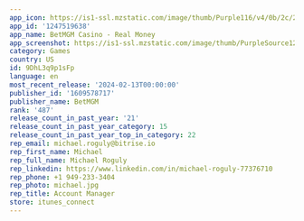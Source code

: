 ```yaml
---
app_icon: https://is1-ssl.mzstatic.com/image/thumb/Purple116/v4/0b/2c/23/0b2c236e-604b-47ea-e757-d26fa5e1113c/AppIcon-1x_U007emarketing-0-10-0-85-220.png/1024x1024bb.png
app_id: '1247519638'
app_name: BetMGM Casino - Real Money
app_screenshot: https://is1-ssl.mzstatic.com/image/thumb/PurpleSource126/v4/62/01/9e/62019ed8-17c1-01ea-a39b-42cb22c739d8/7701cd5a-4de8-44d8-afb0-e737342c8acf_1242x2688__U00231a.jpg/1242x2688bb.png
category: Games
country: US
id: 9DhL3q9p1sFp
language: en
most_recent_release: '2024-02-13T00:00:00'
publisher_id: '1609578717'
publisher_name: BetMGM
rank: '487'
release_count_in_past_year: '21'
release_count_in_past_year_category: 15
release_count_in_past_year_top_in_category: 22
rep_email: michael.roguly@bitrise.io
rep_first_name: Michael
rep_full_name: Michael Roguly
rep_linkedin: https://www.linkedin.com/in/michael-roguly-77376710
rep_phone: +1 949-233-3404
rep_photo: michael.jpg
rep_title: Account Manager
store: itunes_connect
---
```

